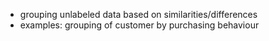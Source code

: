 - grouping unlabeled data based on similarities/differences
- examples: grouping of customer by purchasing behaviour